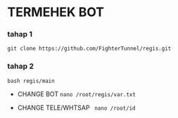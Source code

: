 # TERMEHEK BOT
### tahap 1
```git clone https://github.com/FighterTunnel/regis.git```

### tahap 2
```bash regis/main```


- CHANGE BOT
``` nano /root/regis/var.txt ```
 
- CHANGE TELE/WHTSAP
 ``` nano /root/id```